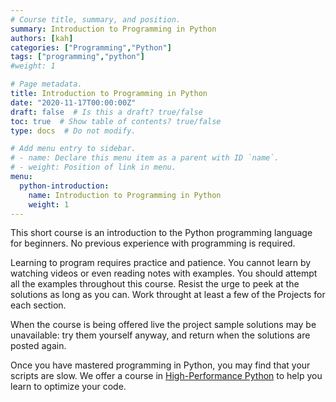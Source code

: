 ```yaml
---
# Course title, summary, and position.
summary: Introduction to Programming in Python
authors: [kah]
categories: ["Programming","Python"]
tags: ["programming","python"]
#weight: 1

# Page metadata.
title: Introduction to Programming in Python
date: "2020-11-17T00:00:00Z"
draft: false  # Is this a draft? true/false
toc: true  # Show table of contents? true/false
type: docs  # Do not modify.

# Add menu entry to sidebar.
# - name: Declare this menu item as a parent with ID `name`.
# - weight: Position of link in menu.
menu:
  python-introduction:
    name: Introduction to Programming in Python
    weight: 1
---
```


This short course is an introduction to the Python programming language for beginners.  No previous experience with programming is required.

Learning to program requires practice and patience.  You cannot learn by watching videos or even reading notes with examples.  You should attempt all the examples throughout this course.  Resist the urge to peek at the solutions as long as you can.  Work throught at least a few of the Projects for each section.

When the course is being offered live the project sample solutions may be unavailable: try them yourself anyway, and return when the solutions are posted again.

Once you have mastered programming in Python, you may find that your scripts are slow.  We offer a course in [High-Performance Python](/notes/python_high_perf) to help you learn to optimize your code.
